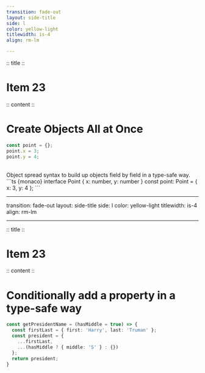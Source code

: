```yaml
---
transition: fade-out
layout: side-title
side: l
color: yellow-light
titlewidth: is-4
align: rm-lm

---
```

:: title ::

# Item 23

:: content ::

# Create Objects All at Once

```ts {monaco}
const point = {};
point.x = 3;
point.y = 4;
```

<v-click>
<br>
Object spread syntax to build up objects field by field in a type-safe way.
```ts {monaco}
interface Point { x: number, y: number }
const point: Point = {
  x: 3,
  y: 4
};
```
</v-click>

---
transition: fade-out
layout: side-title
side: l
color: yellow-light
titlewidth: is-4
align: rm-lm

---
:: title ::

# Item 23

:: content ::

# Conditionally add a property in a type-safe way

```ts {monaco}
const getPresidentName = (hasMiddle = true) => {
  const firstLast = { first: 'Harry', last: 'Truman' };
  const president = {
    ...firstLast,
    ...(hasMiddle ? { middle: 'S' } : {})
  };
  return president;
}
```